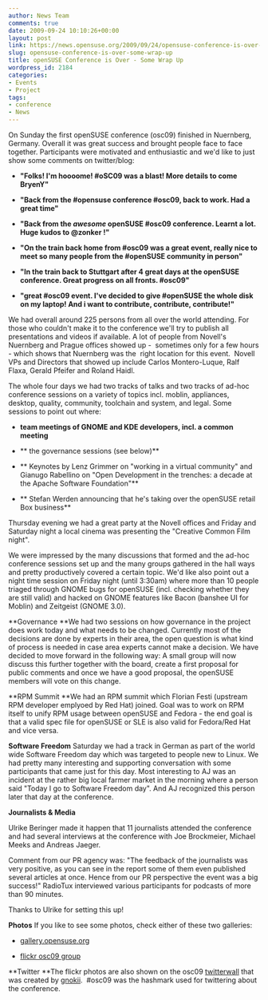 ```yaml
---
author: News Team
comments: true
date: 2009-09-24 10:10:26+00:00
layout: post
link: https://news.opensuse.org/2009/09/24/opensuse-conference-is-over-some-wrap-up/
slug: opensuse-conference-is-over-some-wrap-up
title: openSUSE Conference is Over - Some Wrap Up
wordpress_id: 2184
categories:
- Events
- Project
tags:
- conference
- News
---
```


On Sunday the first openSUSE conference  (osc09) finished in Nuernberg, Germany. Overall it was great success and brought people face to face together. Participants were motivated and enthusiastic and we'd like to just show some comments on twitter/blog:



	
  * **"Folks! I'm hoooome! #oSC09 was a blast! More details to come BryenY"**



	
  * **"Back from the #opensuse conference #osc09, back to work. Had a great time"**



	
  * **"Back from the _awesome_ openSUSE #osc09 conference. Learnt a lot. Huge kudos to @zonker !"**



	
  * **"On the train back home from #osc09 was a great event, really nice to meet so many people from the #openSUSE community in person"**



	
  * **"In the train back to Stuttgart after 4 great days at the openSUSE conference. Great progress on all fronts. #osc09"**



	
  * **"great #osc09 event. I've decided to give #openSUSE the whole disk on my laptop! And i want to contribute, contribute, contribute!"**


We had overall around 225 persons from all over the world attending.  For those who couldn't make it to the conference we'll try to publish all presentations and videos if available. A lot of people from Novell's  Nuernberg and Prague offices showed up -  sometimes only for a few hours - which shows that Nuernberg was the  right location for this event.  Novell VPs and Directors that showed  up include Carlos Montero-Luque, Ralf Flaxa, Gerald Pfeifer and Roland  Haidl.

The whole four days we had two tracks of talks and two tracks of  ad-hoc conference sessions on a variety of topics incl. moblin,  appliances, desktop, quality, community, toolchain and system, and legal. Some sessions to point out where:

	
  * **team meetings of GNOME and KDE developers, incl. a common meeting**



	
  * ** the governance sessions (see below)**



	
  * ** Keynotes by Lenz Grimmer on "working in a virtual community" and Gianugo Rabellino on "Open Development in the trenches: a decade at the Apache Software Foundation"**



	
  * ** Stefan Werden announcing that he's taking over the openSUSE retail Box business**


Thursday evening we had a great party at the Novell offices and Friday  and Saturday night a local cinema was presenting the "Creative Common  Film night".

We were impressed by the many discussions that formed and the ad-hoc  conference sessions set up and the many groups gathered in the hall ways and pretty productively covered a certain topic. We'd like also point out a night time  session on Friday night (until 3:30am) where more than 10 people  triaged through  GNOME bugs for openSUSE (incl. checking whether they are  still valid) and hacked on GNOME features like Bacon (banshee UI for Moblin) and Zeitgeist (GNOME 3.0).

**Governance
**We had two sessions on how governance in the project does work today  and what needs to be changed. Currently most of the decisions are done by  experts in their area, the open question is what kind of process is  needed in case area experts cannot make a decision. We have  decided to move forward in the following way: A small group will now  discuss this further together with the board, create a first proposal  for public comments and once we have a good proposal, the openSUSE  members will vote on this change.

**RPM Summit
**We had an RPM summit which Florian Festi (upstream RPM developer  emplyoed by Red Hat) joined. Goal was to work on RPM itself to  unify RPM usage between openSUSE and Fedora - the end goal is that a  valid spec file for openSUSE or SLE is also valid for Fedora/Red Hat  and vice versa.

**Software Freedom**
Saturday we had a track in German as part of the world wide Software  Freedom day which was targeted to people new to Linux. We had pretty many interesting and supporting conversation with  some participants that came just for this day. Most interesting to AJ  was an incident at the rather big local farmer market in the morning where a person said  "Today I go to Software Freedom day". And AJ recognized this person later that day at the conference.

**Journalists & Media**

Ulrike Beringer made it happen that 11 journalists attended  the conference and  had several interviews at the conference with Joe Brockmeier, Michael Meeks  and Andreas Jaeger.

Comment from our PR agency was: "The feedback of the journalists  was very positive, as you can see in the report some of them even  published several articles at once. Hence from our PR perspective the  event was a big success!" RadioTux interviewed various participants for podcasts of more than 90  minutes.

Thanks to Ulrike for setting this up!

**Photos**
If you like to see some photos, check either of these two galleries:



	
  * [gallery.opensuse.org](//gallery.opensuse.org/Conference%2009)



	
  * [flickr osc09 group](//www.flickr.com/groups/osc09/pool/)


**Twitter
**The flickr photos are also shown on the osc09 [twitterwall](//karl-tux-stadt.de/osc09/) that was created by [gnokii](//en.opensuse.org/User:Gnokii).  #osc09 was the hashmark used for twittering about the  conference.
